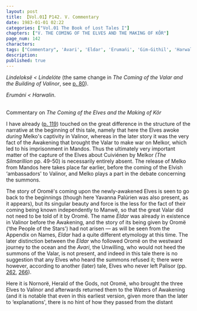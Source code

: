 ```yaml
---
layout: post
title: 【Vol.01】P142. V. Commentary
date: 1983-01-01 02:22
categories: ["Vol.01 The Book of Lost Tales I"]
chapters: ["V. THE COMING OF THE ELVES AND THE MAKING OF KÔR"]
page_num: 142
characters: 
tags: ["Commentary", 'Avari', 'Eldar', 'Erumańi', 'Gim-Githil', 'Harwalin', 'Lindeloksë', 'Lindelótë', 'Mandos', 'Manwë', 'Melko', 'Melkor', 'Nornorë', 'Oromë', 'Palisor', 'Palúrien']
description: 
published: true
---
```


<I>Lindeloksë   < Lindelóte</I> (the same change in <I>The Coming of the Valar and the Building of Valinor</I>, see [p. 80]({{site.baseurl}}/vol01-p80)).

<I>Erumáni    < Harwalin</I>.

<BR>
Commentary on <I>The Coming of the Elves and the Making of Kôr</I>

I have already ([p. 119]({{site.baseurl}}/vol01-p119)) touched on the great difference in the structure of the narrative at the beginning of this tale, namely that here the Elves awoke <I>during</I> Melko's captivity in Valinor, whereas in the later story it was the very fact of the Awakening that brought the Valar to make war on Melkor, which led to his imprisonment in Mandos. Thus the ultimately very important matter of the capture of the Elves about Cuiviénen by Melkor <I>(The Silmarillion</I> pp. 49-50) is necessarily entirely absent. The release of Melko from Mandos here takes place far earlier, before the coming of the Elvish ‘ambassadors' to Valinor, and Melko plays a part in the debate concerning the summons.

The story of Oromë's coming upon the newly-awakened Elves is seen to go back to the beginnings (though here Yavanna Palúrien was also present, as it appears), but its singular beauty and force is the less for the fact of their coming being known independently to Manwë, so that the great Valar did not need to be told of it by Oromë. The name <I>Eldar</I> was already in existence in Valinor before the Awakening, and the story of its being given by Oromë (‘the People of the Stars') had not arisen — as will be seen from the Appendix on Names, <I>Eldar</I> had a quite different etymology at this time. The later distinction between the <I>Eldar</I> who followed Oromë on the westward journey to the ocean and the <I>Avari</I>, the Unwilling, who would not heed the summons of the Valar, is not present, and indeed in this tale there is no suggestion that any Elves who heard the summons refused it; there were however, according to another (later) tale, Elves who never left Palisor (pp. [262]({{site.baseurl}}/vol01-p262), [266]({{site.baseurl}}/vol01-p266)).

Here it is Nornorë, Herald of the Gods, not Oromë, who brought the three Elves to Valinor and afterwards returned them to the Waters of Awakening (and it is notable that even in this earliest version, given more than the later to ‘explanations', there is no hint of how they passed from the distant

